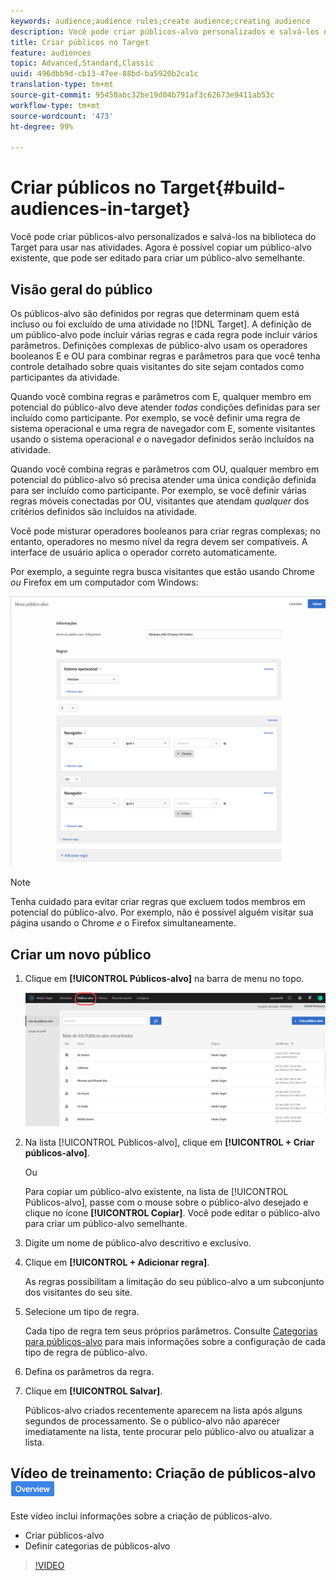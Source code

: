 ```yaml
---
keywords: audience;audience rules;create audience;creating audience
description: Você pode criar públicos-alvo personalizados e salvá-los na biblioteca do Target para usar nas atividades. Agora é possível copiar um público-alvo existente, que pode ser editado para criar um público-alvo semelhante.
title: Criar públicos no Target
feature: audiences
topic: Advanced,Standard,Classic
uuid: 496dbb9d-cb13-47ee-88bd-ba5920b2ca1c
translation-type: tm+mt
source-git-commit: 95450abc32be19d04b791af3c62673e9411ab53c
workflow-type: tm+mt
source-wordcount: '473'
ht-degree: 99%

---
```



# Criar públicos no Target{#build-audiences-in-target}

Você pode criar públicos-alvo personalizados e salvá-los na biblioteca do Target para usar nas atividades. Agora é possível copiar um público-alvo existente, que pode ser editado para criar um público-alvo semelhante.

## Visão geral do público

Os públicos-alvo são definidos por regras que determinam quem está incluso ou foi excluído de uma atividade no [!DNL Target]. A definição de um público-alvo pode incluir várias regras e cada regra pode incluir vários parâmetros. Definições complexas de público-alvo usam os operadores booleanos E e OU para combinar regras e parâmetros para que você tenha controle detalhado sobre quais visitantes do site sejam contados como participantes da atividade.

Quando você combina regras e parâmetros com E, qualquer membro em potencial do público-alvo deve atender *todas* condições definidas para ser incluído como participante. Por exemplo, se você definir uma regra de sistema operacional e uma regra de navegador com E, somente visitantes usando o sistema operacional *e* o navegador definidos serão incluídos na atividade.

Quando você combina regras e parâmetros com OU, qualquer membro em potencial do público-alvo só precisa atender uma única condição definida para ser incluído como participante. Por exemplo, se você definir várias regras móveis conectadas por OU, visitantes que atendam *qualquer* dos critérios definidos são incluídos na atividade.

Você pode misturar operadores booleanos para criar regras complexas; no entanto, operadores no mesmo nível da regra devem ser compatíveis. A interface de usuário aplica o operador correto automaticamente.

Por exemplo, a seguinte regra busca visitantes que estão usando Chrome *ou* Firefox em um computador com Windows:

![Criar público-alvo](assets/audience_create.png)

>[!NOTE]
>
>Tenha cuidado para evitar criar regras que excluem todos membros em potencial do público-alvo. Por exemplo, não é possível alguém visitar sua página usando o Chrome *e* o Firefox simultaneamente.

## Criar um novo público

1. Clique em **[!UICONTROL Públicos-alvo]** na barra de menu no topo.

   ![](assets/audiences_list.png)

1. Na lista [!UICONTROL Públicos-alvo], clique em **[!UICONTROL + Criar públicos-alvo]**.

   Ou

   Para copiar um público-alvo existente, na lista de [!UICONTROL Públicos-alvo], passe com o mouse sobre o público-alvo desejado e clique no ícone **[!UICONTROL Copiar]**. Você pode editar o público-alvo para criar um público-alvo semelhante.

1. Digite um nome de público-alvo descritivo e exclusivo.
1. Clique em **[!UICONTROL + Adicionar regra]**.

   As regras possibilitam a limitação do seu público-alvo a um subconjunto dos visitantes do seu site.
1. Selecione um tipo de regra.

   Cada tipo de regra tem seus próprios parâmetros. Consulte [Categorias para públicos-alvo](/help/c-target/c-audiences/c-target-rules/target-rules.md#concept_E3A77E42F1644503A829B5107B20880D) para mais informações sobre a configuração de cada tipo de regra de público-alvo.
1. Defina os parâmetros da regra.
1. Clique em **[!UICONTROL Salvar]**.

   Públicos-alvo criados recentemente aparecem na lista após alguns segundos de processamento. Se o público-alvo não aparecer imediatamente na lista, tente procurar pelo público-alvo ou atualizar a lista.

## Vídeo de treinamento: Criação de públicos-alvo ![Etiqueta de visão geral](/help/assets/overview.png)

Este vídeo inclui informações sobre a criação de públicos-alvo.

* Criar públicos-alvo
* Definir categorias de públicos-alvo

>[!VIDEO](https://video.tv.adobe.com/v/17392)
